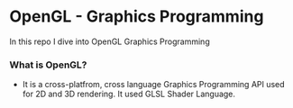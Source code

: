 # OpenGL - Graphics Programming
In this repo I dive into OpenGL Graphics Programming
### What is OpenGL?
- It is a cross-platfrom, cross language Graphics Programming API used for 2D and 3D rendering. It used GLSL Shader Language.

